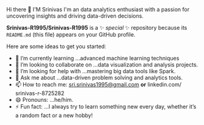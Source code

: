 Hi there 👋 I'M Srinivas 
I'm an data analytics enthusiast with a passion for uncovering insights and driving data-driven decisions.

**Srinivas-R1995/Srinivas-R1995** is a ✨ _special_ ✨ repository because its `README.md` (this file) appears on your GitHub profile.

Here are some ideas to get you started:

- 🌱 I’m currently learning ...advanced machine learning techniques
- 👯 I’m looking to collaborate on ...data visualization and analysis projects.
- 🤔 I’m looking for help with ...mastering big data tools like Spark.
- 💬 Ask me about ...data-driven problem solving and analytics tools.
- 📫 How to reach me: sri.srinivas1995@gmail.com **or** linkedin.com/ srinivas-r-8725282
- 😄 Pronouns: ...he/him.
- ⚡ Fun fact: ...I always try to learn something new every day, whether it’s a random fact or a new hobby!

